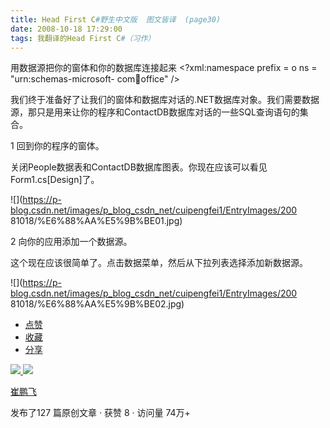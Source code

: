 ```yaml
---
title: Head First C#野生中文版  图文皆译  (page30)
date: 2008-10-18 17:29:00
tags: 我翻译的Head First C#（习作）
---
```

用数据源把你的窗体和你的数据库连接起来  <?xml:namespace prefix = o ns = "urn:schemas-microsoft-
com:office:office" />

我们终于准备好了让我们的窗体和数据库对话的.NET数据库对象。我们需要数据源，那只是用来让你的程序和ContactDB数据库对话的一些SQL查询语句的集合。

1  回到你的程序的窗体。

关闭People数据表和ContactDB数据库图表。你现在应该可以看见Form1.cs[Design]了。

![](https://p-blog.csdn.net/images/p_blog_csdn_net/cuipengfei1/EntryImages/200
81018/%E6%88%AA%E5%9B%BE01.jpg)

2  向你的应用添加一个数据源。

这个现在应该很简单了。点击数据菜单，然后从下拉列表选择添加新数据源。

![](https://p-blog.csdn.net/images/p_blog_csdn_net/cuipengfei1/EntryImages/200
81018/%E6%88%AA%E5%9B%BE02.jpg)

  * [ 点赞  ](javascript:;)
  * [ 收藏  ](javascript:;)
  * [ 分享 ](javascript:;)

[ ![](https://profile.csdnimg.cn/5/2/5/3_cuipengfei1)
![](https://g.csdnimg.cn/static/user-reg-year/1x/11.png)
](https://blog.csdn.net/cuipengfei1)

[ 崔鹏飞 ](https://blog.csdn.net/cuipengfei1)

发布了127 篇原创文章  ·  获赞 8  ·  访问量 74万+

